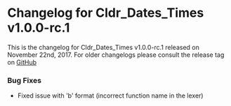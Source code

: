 # Changelog for Cldr_Dates_Times v1.0.0-rc.1

This is the changelog for Cldr_Dates_Times v1.0.0-rc.1 released on November 22nd, 2017.  For older changelogs please consult the release tag on [GitHub](https://github.com/kipcole9/cldr_dates_times/tags)

### Bug Fixes

* Fixed issue with 'b' format (incorrect function name in the lexer)

